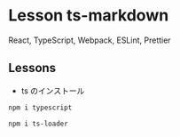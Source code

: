 # Lesson ts-markdown

React, TypeScript, Webpack, ESLint, Prettier

## Lessons

- ts のインストール

```bash
npm i typescript
```

```bash
npm i ts-loader
```
